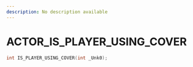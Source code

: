 ```yaml
---
description: No description available 
---
```


# ACTOR\_IS_PLAYER_USING_COVER

```cpp
int IS_PLAYER_USING_COVER(int _Unk0);
```